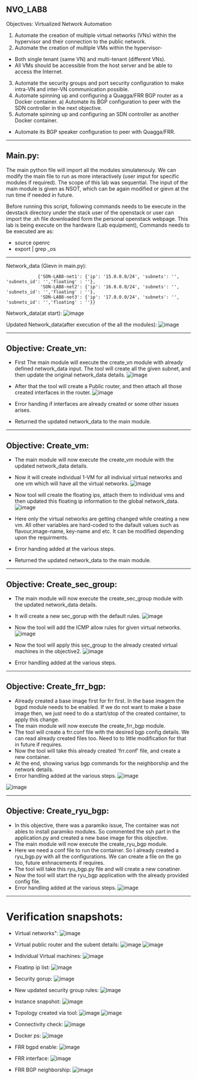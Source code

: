 ##  NVO_LAB8
Objectives: Virtualized Network Automation
1)	Automate the creation of multiple virtual networks (VNs) within the hypervisor and their connection to the public network.
2)	Automate the creation of multiple VMs within the hypervisor-
  - Both single tenant (same VN) and multi-tenant (different VNs).
  - All VMs should be accessible from the host server and be able to access the Internet.
3)	Automate the security groups and port security configuration to make intra-VN and inter-VN communication possible.
4)	Automate spinning up and configuring a Quagga/FRR BGP router as a Docker container.
a)	Automate its BGP configuration to peer with the SDN controller in the next objective.
5)	Automate spinning up and configuring an SDN controller as another Docker container.
  - Automate its BGP speaker configuration to peer with Quagga/FRR.

-----
## Main.py:

The main python file will import all the modules simulatenouly. We can modify the main file to run as more interactively (user imput for specific modules if required).
The scope of this lab was sequential. The input of the main module is given as NSOT, which can be again modified or gievn at the run time if needed in future. 

Before running this script, following commands needs to be execute in the devstack directory under the stack user of the openstack or user can import the .sh file downloaded form the personal openstack webpage. This lab is being execute on the hardware (Lab equipment), Commands needs to be executed are as:
- source openrc
- export | grep _os

-------

Network_data (Gievn in main.py):

                {'SDN-LAB8-net1': {'ip': '15.0.0.0/24', 'subnets': '', 'subnets_id': '','floating' : ''}, 
                 'SDN-LAB8-net2': {'ip': '16.0.0.0/24', 'subnets': '', 'subnets_id': '','floating' : ''}, 
                 'SDN-LAB8-net3': {'ip': '17.0.0.0/24', 'subnets': '', 'subnets_id': '','floating' : ''}}

Network_data(at start):
![image](https://user-images.githubusercontent.com/71536049/112732424-7e32df80-8eff-11eb-9c17-2161645007ab.png)

Updated Network_data(after execution of the all the modules):
![image](https://user-images.githubusercontent.com/71536049/112732645-c30b4600-8f00-11eb-914a-89e162bf4f61.png)


-------
## Objective: Create_vn:

- First The main module will execute the create_vn module with already defined network_data input. The tool will create all the given subnet, and then update the original network_data details. 
![image](https://user-images.githubusercontent.com/71536049/112732502-eed9fc00-8eff-11eb-867d-e35c26980737.png)

- After that the tool will create a Public router, and then attach all those created interfaces in the router.
![image](https://user-images.githubusercontent.com/71536049/112732507-fa2d2780-8eff-11eb-9f41-dacd4d5c253e.png)

- Error handing if interfaces are already created or some other issues arises.
- Returned the updated network_data to the main module.

----


## Objective: Create_vm:
- The main module will now execute the create_vm module with the updated network_data details. 

- Now it will create individual 1-VM for all indiviual virtual networks and one vm which will have all the virtual networks. 
![image](https://user-images.githubusercontent.com/71536049/112732528-1f219a80-8f00-11eb-9205-346d49c30c83.png)

- Now tool will create the floating ips, attach them to individual vms and then updated this floating ip information to the global network_data.
![image](https://user-images.githubusercontent.com/71536049/112732542-33fe2e00-8f00-11eb-89e8-ca4f91f39dee.png)

- Here only the virtual networks are getting changed while creating a new vm. All other variables are hard-coded to the dafault values such as flavour,image-name, key-name and etc. It can be modified depending upon the requirments. 
- Error handing added at the various steps.
- Returned the updated network_data to the main module.

-----

## Objective: Create_sec_group:
- The main module will now execute the create_sec_group module with the updated network_data details. 
- It will create a new sec_gorup with the default rules.
![image](https://user-images.githubusercontent.com/71536049/112732564-5b54fb00-8f00-11eb-8326-6b904762f2bf.png)

- Now the tool will add the ICMP allow rules for given virtual networks.
![image](https://user-images.githubusercontent.com/71536049/112732579-6c9e0780-8f00-11eb-841b-27b9d047c963.png)

- Now the tool will apply this sec_group to the already created virtual machines in the objective2.
![image](https://user-images.githubusercontent.com/71536049/112732588-7de71400-8f00-11eb-9959-d37bac8c5d5a.png)

- Error handling added at the various steps.

-----

## Objective: Create_frr_bgp:
- Already created a base image first for frr first. In the base imagem the bgpd module needs to be enabled. If we do not want to make a base image then,
we just need to do a start/stop of the created container, to apply this change.
- The main module will now execute the create_frr_bgp module. 
- The tool will create a frr.conf file with the desired bgp config details. We can read already created files too. Need to to little modification for that in future if requires.
- Now the tool will take this already created 'frr.conf' file, and create a new container. 
- At the end, showing varius bgp commands for the neighborship and the network details. 
- Error handling added at the various steps.
![image](https://user-images.githubusercontent.com/71536049/112732753-6e1bff80-8f01-11eb-8516-bd6b5dbd303b.png)

![image](https://user-images.githubusercontent.com/71536049/112732762-7f650c00-8f01-11eb-893e-8b458bab7210.png)

-------

## Objective: Create_ryu_bgp:
- In this objective, there was a paramiko issue, The container was not ables to install paramiko modules. So commented the ssh part in the application.py and created a new base image for this objective. 
- The main module will now execute the create_ryu_bgp module.
- Here we need a conf file to run the container. So I already created a ryu_bgp.py with all the configurations. We can create a file on the go too, future enhnacements if requires.
- The tool will take this ryu_bgp.py file and will create a new conatiner. 
- Now the tool will start the ryu_bgp application with the already provided config file. 
- Error handling added at the various steps.
![image](https://user-images.githubusercontent.com/71536049/112732776-9572cc80-8f01-11eb-9362-f03e3f536272.png)

------

# Verification snapshots:
- Virtual networks":
![image](https://user-images.githubusercontent.com/71536049/112732821-eaaede00-8f01-11eb-8e43-0a548a43e33a.png)


- Virtual public router and the subent details:
![image](https://user-images.githubusercontent.com/71536049/112732837-ff8b7180-8f01-11eb-8470-e0b96bc75778.png)
![image](https://user-images.githubusercontent.com/71536049/112732844-0c0fca00-8f02-11eb-8e52-d6c2f1e8c8f0.png)


- Individual Virtual machines:
![image](https://user-images.githubusercontent.com/71536049/112732858-1f229a00-8f02-11eb-9487-111f87135671.png)

- Floatinp ip list:
![image](https://user-images.githubusercontent.com/71536049/112732864-31043d00-8f02-11eb-9e13-f6cbf94a0d93.png)

- Security gorup:
![image](https://user-images.githubusercontent.com/71536049/112732882-47aa9400-8f02-11eb-9ea5-ab4d622ba357.png)

- New updated security group rules:
![image](https://user-images.githubusercontent.com/71536049/112732888-55f8b000-8f02-11eb-82e7-11f7b58aa923.png)

- Instance snapshot:
![image](https://user-images.githubusercontent.com/71536049/112732924-79bbf600-8f02-11eb-81fc-ae4095e7fb9d.png)

- Topology created via tool:
![image](https://user-images.githubusercontent.com/71536049/112732971-d15a6180-8f02-11eb-89e4-8b584fcb559d.png)
![image](https://user-images.githubusercontent.com/71536049/112732994-f18a2080-8f02-11eb-821e-55772df51766.png)

- Connectivity check:
![image](https://user-images.githubusercontent.com/71536049/112733237-4da17480-8f04-11eb-93e8-db4be412925e.png)

- Docker ps:
![image](https://user-images.githubusercontent.com/71536049/112733009-0797e100-8f03-11eb-835c-5d3b3f1046ba.png)

- FRR bgpd enable:
![image](https://user-images.githubusercontent.com/71536049/112870823-d42c9200-907b-11eb-81a8-1736fd642d6b.png)


- FRR interface:
![image](https://user-images.githubusercontent.com/71536049/112870505-86178e80-907b-11eb-8d5d-5707ec44cc86.png)


- FRR BGP neighborship:
![image](https://user-images.githubusercontent.com/71536049/112870113-199c8f80-907b-11eb-8be1-f14b8727d8ad.png)



